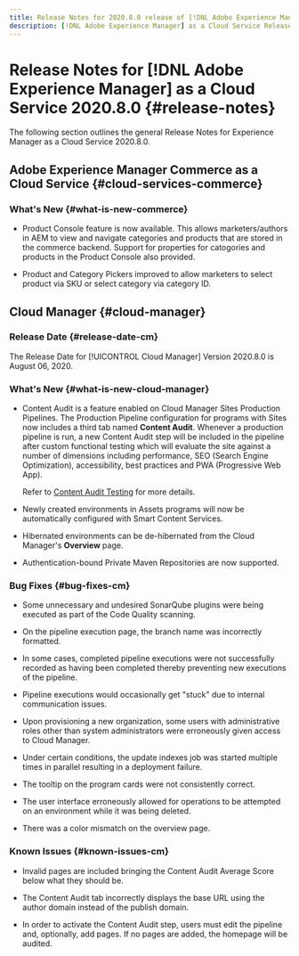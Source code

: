 ```yaml
---
title: Release Notes for 2020.8.0 release of [!DNL Adobe Experience Manager] as a Cloud Service.
description: [!DNL Adobe Experience Manager] as a Cloud Service Release Notes for 2020.8.0.
---
```


# Release Notes for [!DNL Adobe Experience Manager] as a Cloud Service 2020.8.0 {#release-notes}

The following section outlines the general Release Notes for Experience Manager as a Cloud Service 2020.8.0.

## Adobe Experience Manager Commerce as a Cloud Service {#cloud-services-commerce}

### What's New {#what-is-new-commerce}

* Product Console feature is now available. This allows marketers/authors in AEM to view and navigate categories and products that are stored in the commerce backend. Support for properties for catogories and products in the Product Console also provided.

* Product and Category Pickers improved to allow marketers to select product via SKU or select category via category ID.

## Cloud Manager {#cloud-manager}

### Release Date {#release-date-cm}

The Release Date for [!UICONTROL Cloud Manager] Version 2020.8.0 is August 06, 2020.

### What's New {#what-is-new-cloud-manager}

* Content Audit is a feature enabled on Cloud Manager Sites Production Pipelines. The Production Pipeline configuration for programs with Sites now includes a third tab named **Content Audit**. Whenever a production pipeline is run, a new Content Audit step will be included in the pipeline after custom functional testing which will evaluate the site against a number of dimensions including performance, SEO (Search Engine Optimization), accessibility, best practices and PWA (Progressive Web App).

   Refer to [Content Audit Testing](/help/implementing/developing/introduction/understand-test-results.md#content-audit-testing) for more details.

* Newly created environments in Assets programs will now be automatically configured with Smart Content Services.

* Hibernated environments can be de-hibernated from the Cloud Manager's **Overview** page.

* Authentication-bound Private Maven Repositories are now supported.

### Bug Fixes {#bug-fixes-cm}

* Some unnecessary and undesired SonarQube plugins were being executed as part of the Code Quality scanning.

* On the pipeline execution page, the branch name was incorrectly formatted.

* In some cases, completed pipeline executions were not successfully recorded as having been completed thereby preventing new executions of the pipeline.

* Pipeline executions would occasionally get "stuck" due to internal communication issues.

* Upon provisioning a new organization, some users with administrative roles other than system administrators were erroneously given access to Cloud Manager.

* Under certain conditions, the update indexes job was started multiple times in parallel resulting in a deployment failure.

* The tooltip on the program cards were not consistently correct.

* The user interface erroneously allowed for operations to be attempted on an environment while it was being deleted.

* There was a color mismatch on the overview page.

### Known Issues {#known-issues-cm}

* Invalid pages are included bringing the Content Audit Average Score below what they should be.

* The Content Audit tab incorrectly displays the base URL using the author domain instead of the publish domain.

* In order to activate the Content Audit step, users must edit the pipeline and, optionally, add pages. If no pages are added, the homepage will be audited.

